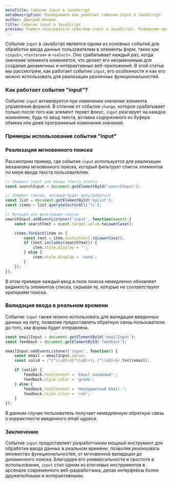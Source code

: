 ```yaml
---
metaTitle: Событие input в JavaScript
metaDescription: Разбираемся как работает событие input в JavaScript
author: Дмитрий Нечаев
title: Событие input в JavaScript
preview: Учимся пользоваться событием input в JavaScript. Разбираем примеры использования
---
```


Событие `input` в JavaScript является одним из основных событий для обработки ввода данных пользователем в элементы форм, такие как `<input>`, `<textarea>` и `<select>`. Оно срабатывает каждый раз, когда значение элемента изменяется, что делает его незаменимым для создания динамичных и интерактивных веб-приложений. В этой статье мы рассмотрим, как работает событие `input`, его особенности и как его можно использовать для реализации различных функциональностей.

### Как работает событие "input"?

Событие `input` активируется при изменении значения элемента управления формой. В отличие от события `change`, которое срабатывает только после того как элемент теряет фокус, `input` реагирует на каждое изменение, будь то ввод текста, вставка содержимого из буфера обмена или даже программные изменения значения.

### Примеры использования события "input"

### Реализация мгновенного поиска

Рассмотрим пример, где событие `input` используется для реализации механизма мгновенного поиска, который фильтрует список элементов по мере ввода текста пользователем.

```jsx
// Элемент input для ввода текста поиска
const searchInput = document.getElementById('searchInput');

// Элемент списка, который будет фильтроваться
const list = document.getElementById('myList');
const items = list.querySelectorAll('li');

// Функция для фильтрации списка
searchInput.addEventListener('input', function(event) {
    const searchText = event.target.value.toLowerCase();

    items.forEach(item => {
        const text = item.textContent.toLowerCase();
        if (text.includes(searchText)) {
            item.style.display = '';
        } else {
            item.style.display = 'none';
        }
    });
});

```

В этом примере каждый ввод в поле поиска немедленно обновляет видимость элементов списка, скрывая те, которые не соответствуют критериям поиска.

### Валидация ввода в реальном времени

Событие `input` также можно использовать для валидации введенных данных на лету, позволяя предоставлять обратную связь пользователю до того, как форма будет отправлена.

```jsx
const emailInput = document.getElementById('emailInput');
const feedback = document.getElementById('feedback');

emailInput.addEventListener('input', function() {
    const email = emailInput.value;
    const valid = /^[^\\s@]+@[^\\s@]+\\.[^\\s@]+$/.test(email);

    if (valid) {
        feedback.textContent = 'Email валидный!';
        feedback.style.color = 'green';
    } else {
        feedback.textContent = 'Некорректный Email.';
        feedback.style.color = 'red';
    }
});

```

В данном случае пользователь получает немедленную обратную связь о корректности введенного email адреса.

### Заключение

Событие `input` предоставляет разработчикам мощный инструмент для обработки ввода данных в реальном времени, позволяя реализовать множество функциональностей, от мгновенной валидации до динамичного поиска. Благодаря его универсальности и простоте в использовании, `input` стал одним из ключевых инструментов в арсенале современного веб-разработчика, делая интерфейсы более дружелюбными и интерактивными.